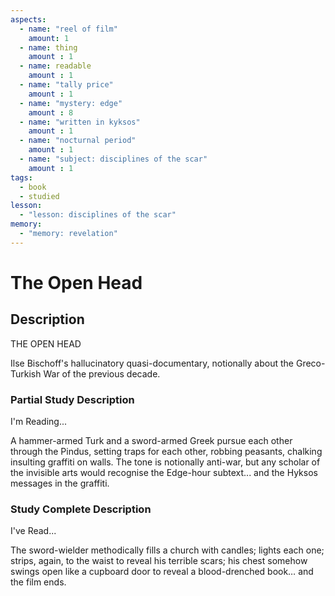 ```yaml
---
aspects: 
  - name: "reel of film"
    amount: 1
  - name: thing
    amount : 1
  - name: readable
    amount : 1
  - name: "tally price"
    amount : 1
  - name: "mystery: edge"
    amount : 8
  - name: "written in kyksos"
    amount : 1
  - name: "nocturnal period"
    amount : 1
  - name: "subject: disciplines of the scar"
    amount : 1
tags:
  - book
  - studied
lesson:
  - "lesson: disciplines of the scar"
memory:
  - "memory: revelation"
---
```


# The Open Head

## Description
THE OPEN HEAD

Ilse Bischoff's hallucinatory quasi-documentary, notionally about the Greco-Turkish War of the previous decade.
### Partial Study Description
I'm Reading...

A hammer-armed Turk and a sword-armed Greek pursue each other through the Pindus, setting traps for each other, robbing peasants, chalking insulting graffiti on walls. The tone is notionally anti-war, but any scholar of the invisible arts would recognise the Edge-hour subtext... and the Hyksos messages in the graffiti.
### Study Complete Description
I've Read...

The sword-wielder methodically fills a church with candles; lights each one; strips, again, to the waist to reveal his terrible scars; his chest somehow swings open like a cupboard door to reveal a blood-drenched book… and the film ends.